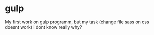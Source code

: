 # gulp

My first work on gulp programm, but my task (change file sass on css doesnt work) i dont know really why?
